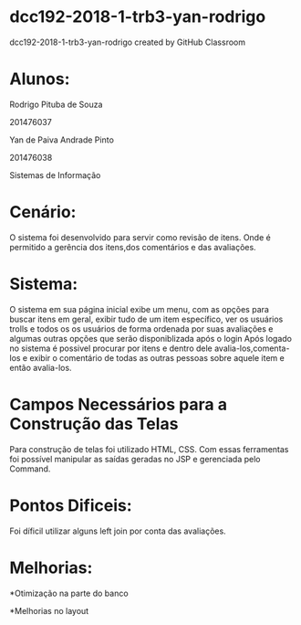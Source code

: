 # dcc192-2018-1-trb3-yan-rodrigo
dcc192-2018-1-trb3-yan-rodrigo created by GitHub Classroom

# Alunos:

Rodrigo Pituba de Souza

201476037


Yan de Paiva Andrade Pinto

201476038

Sistemas de Informação
# Cenário:

O sistema foi desenvolvido para servir como revisão de itens. Onde é permitido a gerência dos itens,dos comentários e das avaliações.
# Sistema:

O sistema em sua página inicial exibe um menu, com as opções  para buscar itens em geral, exibir tudo de um item específico, ver os usuários trolls e todos os os usuários de forma ordenada por suas avaliações e algumas outras opções que serão disponiblizada após o login 
Após logado no sistema é possivel procurar por itens e dentro dele avalia-los,comenta-los e exibir o comentário de todas as outras pessoas sobre aquele item e então avalia-los.
# Campos Necessários para a Construção das Telas

Para construção de telas foi utilizado HTML, CSS. Com essas ferramentas foi possível manipular as saídas geradas no JSP e gerenciada pelo Command.
# Pontos Dificeis:

Foi díficil utilizar alguns left join por conta das avaliações.
# Melhorias:

*Otimização na parte do banco

*Melhorias no layout


